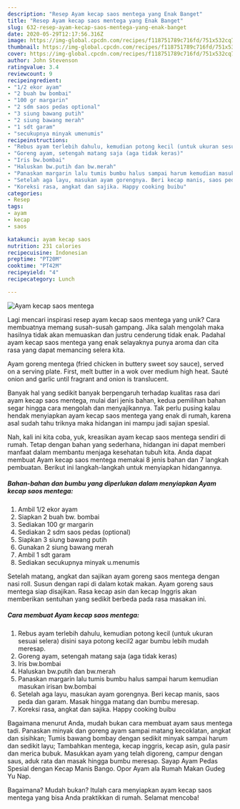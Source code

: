 ```yaml
---
description: "Resep Ayam kecap saos mentega yang Enak Banget"
title: "Resep Ayam kecap saos mentega yang Enak Banget"
slug: 632-resep-ayam-kecap-saos-mentega-yang-enak-banget
date: 2020-05-29T12:17:56.316Z
image: https://img-global.cpcdn.com/recipes/f118751789c716fd/751x532cq70/ayam-kecap-saos-mentega-foto-resep-utama.jpg
thumbnail: https://img-global.cpcdn.com/recipes/f118751789c716fd/751x532cq70/ayam-kecap-saos-mentega-foto-resep-utama.jpg
cover: https://img-global.cpcdn.com/recipes/f118751789c716fd/751x532cq70/ayam-kecap-saos-mentega-foto-resep-utama.jpg
author: John Stevenson
ratingvalue: 3.4
reviewcount: 9
recipeingredient:
- "1/2 ekor ayam"
- "2 buah bw bombai"
- "100 gr margarin"
- "2 sdm saos pedas optional"
- "3 siung bawang putih"
- "2 siung bawang merah"
- "1 sdt garam"
- "secukupnya minyak umenumis"
recipeinstructions:
- "Rebus ayam terlebih dahulu, kemudian potong kecil (untuk ukuran sesuai selera) disini saya potong kecil2 agar bumbu lebih mudah meresap."
- "Goreng ayam, setengah matang saja (aga tidak keras)"
- "Iris bw.bombai"
- "Haluskan bw.putih dan bw.merah"
- "Panaskan margarin lalu tumis bumbu halus sampai harum kemudian masukan irisan bw.bombai"
- "Setelah aga layu, masukan ayam gorengnya. Beri kecap manis, saos peda dan garam. Masak hingga matang dan bumbu meresap."
- "Koreksi rasa, angkat dan sajika. Happy cooking buibu"
categories:
- Resep
tags:
- ayam
- kecap
- saos

katakunci: ayam kecap saos 
nutrition: 231 calories
recipecuisine: Indonesian
preptime: "PT20M"
cooktime: "PT42M"
recipeyield: "4"
recipecategory: Lunch

---
```



![Ayam kecap saos mentega](https://img-global.cpcdn.com/recipes/f118751789c716fd/751x532cq70/ayam-kecap-saos-mentega-foto-resep-utama.jpg)

Lagi mencari inspirasi resep ayam kecap saos mentega yang unik? Cara membuatnya memang susah-susah gampang. Jika salah mengolah maka hasilnya tidak akan memuaskan dan justru cenderung tidak enak. Padahal ayam kecap saos mentega yang enak selayaknya punya aroma dan cita rasa yang dapat memancing selera kita.

Ayam goreng mentega (fried chicken in buttery sweet soy sauce), served on a serving plate. First, melt butter in a wok over medium high heat. Sauté onion and garlic until fragrant and onion is translucent.

Banyak hal yang sedikit banyak berpengaruh terhadap kualitas rasa dari ayam kecap saos mentega, mulai dari jenis bahan, kedua pemilihan bahan segar hingga cara mengolah dan menyajikannya. Tak perlu pusing kalau hendak menyiapkan ayam kecap saos mentega yang enak di rumah, karena asal sudah tahu triknya maka hidangan ini mampu jadi sajian spesial.


Nah, kali ini kita coba, yuk, kreasikan ayam kecap saos mentega sendiri di rumah. Tetap dengan bahan yang sederhana, hidangan ini dapat memberi manfaat dalam membantu menjaga kesehatan tubuh kita. Anda dapat membuat Ayam kecap saos mentega memakai 8 jenis bahan dan 7 langkah pembuatan. Berikut ini langkah-langkah untuk menyiapkan hidangannya.

<!--inarticleads1-->

##### Bahan-bahan dan bumbu yang diperlukan dalam menyiapkan Ayam kecap saos mentega:

1. Ambil 1/2 ekor ayam
1. Siapkan 2 buah bw. bombai
1. Sediakan 100 gr margarin
1. Sediakan 2 sdm saos pedas (optional)
1. Siapkan 3 siung bawang putih
1. Gunakan 2 siung bawang merah
1. Ambil 1 sdt garam
1. Sediakan secukupnya minyak u.menumis


Setelah matang, angkat dan sajikan ayam goreng saos mentega dengan nasi roll. Susun dengan rapi di dalam kotak makan. Ayam goreng saus mentega siap disajikan. Rasa kecap asin dan kecap Inggris akan memberikan sentuhan yang sedikit berbeda pada rasa masakan ini. 

<!--inarticleads2-->

##### Cara membuat Ayam kecap saos mentega:

1. Rebus ayam terlebih dahulu, kemudian potong kecil (untuk ukuran sesuai selera) disini saya potong kecil2 agar bumbu lebih mudah meresap.
1. Goreng ayam, setengah matang saja (aga tidak keras)
1. Iris bw.bombai
1. Haluskan bw.putih dan bw.merah
1. Panaskan margarin lalu tumis bumbu halus sampai harum kemudian masukan irisan bw.bombai
1. Setelah aga layu, masukan ayam gorengnya. Beri kecap manis, saos peda dan garam. Masak hingga matang dan bumbu meresap.
1. Koreksi rasa, angkat dan sajika. Happy cooking buibu


Bagaimana menurut Anda, mudah bukan cara membuat ayam saus mentega tadi. Panaskan minyak dan goreng ayam sampai matang kecoklatan, angkat dan sisihkan; Tumis bawang bombay dengan sedikit minyak sampai harum dan sedikit layu; Tambahkan mentega, kecap inggris, kecap asin, gula pasir dan merica bubuk. Masukkan ayam yang telah digoreng, campur dengan saus, aduk rata dan masak hingga bumbu meresap. Sayap Ayam Pedas Spesial dengan Kecap Manis Bango. Opor Ayam ala Rumah Makan Gudeg Yu Nap. 

Bagaimana? Mudah bukan? Itulah cara menyiapkan ayam kecap saos mentega yang bisa Anda praktikkan di rumah. Selamat mencoba!

